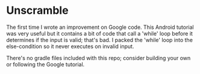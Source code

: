 # Unscramble
The first time I wrote an improvement on Google code. This Android tutorial was very useful but it contains a bit of code that call a 'while' loop before it determines if the input is valid; that's bad. I packed the 'while' loop into the else-condition so it never executes on invalid input.

There's no gradle files included with this repo; consider building your own or following the Google tutorial.
